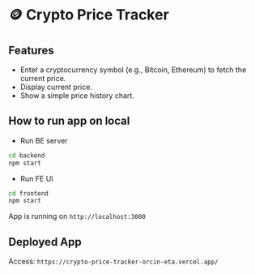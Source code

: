# 🪙 Crypto Price Tracker
## Features

- Enter a cryptocurrency symbol (e.g., Bitcoin, Ethereum) to fetch the current price.
- Display current price.
- Show a simple price history chart.

## How to run app on local
- Run BE server
```bash
cd backend
npm start
```
- Run FE UI
```bash
cd frontend
npm start
```

App is running on `http://localhost:3000`

## Deployed App

Access: `https://crypto-price-tracker-orcin-eta.vercel.app/`

